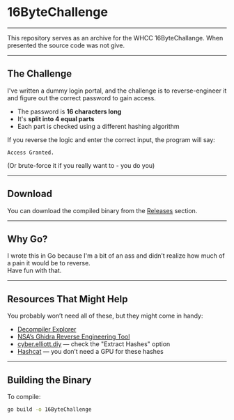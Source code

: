 # 16ByteChallenge

---

This repository serves as an archive for the WHCC 16ByteChallange. When presented the source code was not give.

---

## The Challenge

I've written a dummy login portal, and the challenge is to reverse-engineer it and figure out the correct password to gain access.

- The password is **16 characters long**
- It's **split into 4 equal parts**
- Each part is checked using a different hashing algorithm

If you reverse the logic and enter the correct input, the program will say:

```Access Granted.```

(Or brute-force it if you really want to - you do you) 

---


## Download

You can download the compiled binary from the [Releases](https://github.com/elliott-diy/16ByteChallenge/releases/tag/v1.0.0) section.

---
## Why Go?

I wrote this in Go because I'm a bit of an ass and didn’t realize how much of a pain it would be to reverse.  
Have fun with that.

---

## Resources That Might Help

You probably won’t need all of these, but they might come in handy:

- [Decompiler Explorer](https://dogbolt.org/)
- [NSA’s Ghidra Reverse Engineering Tool](https://github.com/NationalSecurityAgency/ghidra)
- [cyber.elliott.diy](https://cyber.elliott.diy/) — check the "Extract Hashes" option
- [Hashcat](https://hashcat.net/hashcat/) — you don’t need a GPU for these hashes

---

## Building the Binary

To compile:

```bash
go build -o 16ByteChallenge
```
